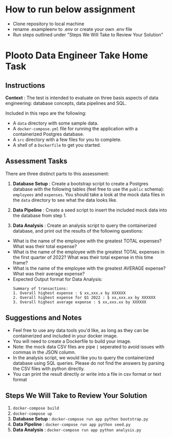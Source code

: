 # How to run below assignment

- Clone repository to local machine
- rename .exampleenv to .env or create your own .env file
- Run steps outlined under "Steps We Will Take to Review Your Solution"


# Plooto Data Engineer Take Home Task

## Instructions

**Context** : The test is intended to evaluate on three basis aspects of data engineering: database concepts, data pipelines and SQL.

Included in this repo are the following:
- A `data` directory with some sample data.
- A `docker-compose.yml` file for running the application with a containerized Postgres database.
- A `src` directory with a few files for you to complete.
- A shell of a `Dockerfile` to get you started. 

## Assessment Tasks
There are three distinct parts to this assessment:

1. **Database Setup** : Create a bootstrap script to create a Postgres database with the following tables (feel free to use the `public` schema): 
`employees` and `expenses`. You should take a look at the mock data files in the `data` directory to see what the data looks like.


2. **Data Pipeline** : Create a seed script to insert the included mock data into the database from step 1.

3. **Data Analysis** : Create an analysis script to query the containerized database, and print out the results of the following questions:
  - What is the name of the employee with the greatest TOTAL expenses? What was their total expense?
  - What is the name of the employee with the greatest TOTAL expenses in the first quarter of 2022? What was their total expense in this time frame?
  - What is the name of the employee with the greatest AVERAGE expense? What was their average expense?
  - Expected Output format for Data Analysis:
    ```
    Summary of transactions:
    1. Overall highest expense : $ xx,xxx.x by XXXXXX
    2. Overall highest expense for Q1 2022 : $ xx,xxx.xx by XXXXXX
    3. Overall highest average expense : $ xx,xxx.xx by XXXXXX
    ```
 

## Suggestions and Notes

- Feel free to use any data tools you'd like, as long as they can be containerized and included in your docker image.
- You will need to create a Dockerfile to build your image. 
- Note: the mock data CSV files are pipe `|` seperated to avoid issues with commas in the JSON column. 
- In the analysis script, we would like you to query the containerized database using SQL queries. Please do not find the answers by parsing the CSV files with python directly. 
- You can print the result directly or write into a file in csv format or text format 

## Steps We Will Take to Review Your Solution
1. `docker-compose build`
2. `docker-compose up`
3. **Database Setup** : `docker-compose run app python bootstrap.py`
4. **Data Pipeline** : `docker-compose run app python seed.py`
5. **Data Analysis** : `docker-compose run app python analysis.py`
